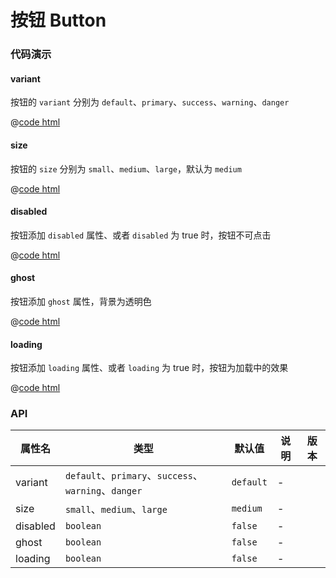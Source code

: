 # 按钮 Button 

### 代码演示

#### variant

按钮的 `variant` 分别为 `default`、`primary`、`success`、`warning`、`danger`

<button-basic />

@[code html](../../demos/button/basic.vue)

#### size

按钮的 `size` 分别为 `small`、`medium`、`large`，默认为 `medium`

<button-size />

@[code html](../../demos/button/size.vue)

#### disabled

按钮添加 `disabled` 属性、或者 `disabled` 为 true 时，按钮不可点击

<button-disabled />

@[code html](../../demos/button/disabled.vue)

#### ghost

按钮添加 `ghost` 属性，背景为透明色

<button-ghost />

@[code html](../../demos/button/ghost.vue)

#### loading

按钮添加 `loading` 属性、或者 `loading` 为 true 时，按钮为加载中的效果

<button-loading/>

@[code html](../../demos/button/loading.vue)



### API

| 属性名   | 类型                                             | 默认值    | 说明 | 版本 |
|----------|--------------------------------------------------|-----------|------|------|
| variant  | `default`、`primary`、`success`、`warning`、`danger` | `default` | -    |      |
| size     | `small`、`medium`、`large `                        | `medium`  | -    |      |
| disabled | `boolean`                                        | `false`   | -    |      |
| ghost    | `boolean`                                        | `false`   | -    |      |
| loading  | `boolean`                                        | `false`   | -    |      |
